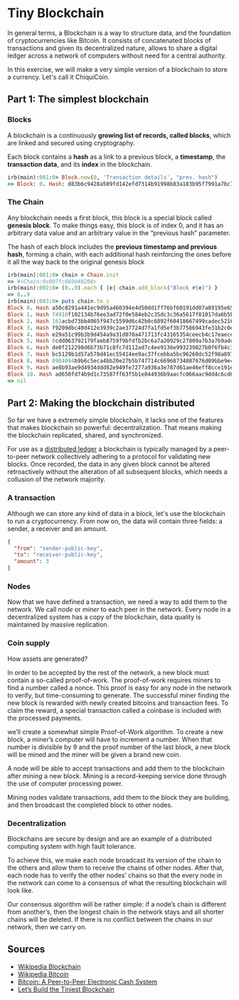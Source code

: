 # Tiny Blockchain

In general terms, a Blockchain is a way to structure data, and the foundation of cryptocurrencies like Bitcoin. It consists of concatenated blocks of transactions and given its decentralized nature, allows to share a digital ledger across a network of computers without need for a central authority.

In this exercise, we will make a very simple version of a blockchain to store a currency. Let's call it ChiquiCoin.

## Part 1: The simplest blockchain

### Blocks

A blockchain is a continuously **growing list of records, called blocks**, which are linked and secured using cryptography.

Each block contains a **hash** as a link to a previous block, a **timestamp**, the **transaction data**, and its **index** in the blockchain. 

```ruby
irb(main):001:0> Block.new(0, 'Transaction details', "prev. hash")
=> Block: 0. Hash: d83b6c9428a509fd142efd7314b91998b83a183b95f7991a7bc741f1027fc083. Data: Transaction details. Previous Hash: prev. hash
```

### The Chain

Any blockchain needs a first block, this block is a special block called **genesis block**. To make things easy, this block is of index 0, and it has an arbitrary data value and an arbitrary value in the “previous hash” parameter.

The hash of each block includes the **previous timestamp and previous hash**, forming a chain, with each additional hash reinforcing the ones before it all the way back to the original genesis block

```ruby
irb(main):001:0> chain = Chain.init
=> #<Chain:0x007fc669d48208>
irb(main):002:0> (0..9).each { |e| chain.add_block("Block #{e}") }
=> 0..9
irb(main):003:0> puts chain.to_s
Block 0. Hash a50c8291a441ec9d95a460394e4d50dd1ff76bf60191dd07a89195e657335750
Block 1. Hash 74910f102134b76ee3ad72f0e584eb2c35dc3c36a5617f81017da6b5b12dbe9c
Block 2. Hash 161acbd73bb4065f947c5599d6c42b0c6892f60418667499cadec5216755bed1
Block 3. Hash f9209dbc40d412e3939c2ae37724d7fa1fd5ef3b77586943fe31b2c0e04170b4
Block 4. Hash e29a51c99b3b9d454a9a31d070a471713fc43165354ceecb4c17eaecea20ca89
Block 5. Hash 8cdd063792179faeb8759f9bfdfb2bc6a7a20929c27809a7b3a7b9add30e3180
Block 6. Hash de0f212298d6b73b71c8fc7d112ad7c4ee9136e993239827b0f6fb4c30210110
Block 7. Hash bc5129b1d57a578d41ec55414ee9ac37fcebba5bc96260dc52f98a8979e93bdc
Block 8. Hash 0984094b9b6c5eca4bb20e27b5b747714c66968734087676d09bbe9e4f5e8a95
Block 9. Hash ae8b93ae9d4934ddd82e949fe7277a936a3e787d61ae46eff8cce191efb4b54e
Block 10. Hash ad650fd74b9d1c73587ff63f5b1e844936b9aacfc066aac9dd4c6cd614bddc2b
=> nil
```

## Part 2: Making the blockchain distributed

So far we have a extremely simple blockchain, it lacks one of the features that makes blockchain so powerful: decentralization. That means making the blockchain replicated, shared, and synchronized. 

For use as a [distributed ledger](https://en.wikipedia.org/wiki/Distributed_ledger) a blockchain is typically managed by a peer-to-peer network collectively adhering to a protocol for validating new blocks. Once recorded, the data in any given block cannot be altered retroactively without the alteration of all subsequent blocks, which needs a collusion of the network majority.

### A transaction

Although we can store any kind of data in a block, let's use the blockchain to run a cryptocurrency. From now on, the data will contain three fields: a sender, a receiver and an amount.
```json
{
  "from": "sender-public-key",
  "to": "receiver-public-key",
  "amount": 3
}
```

### Nodes

Now that we have defined a transaction, we need a way to add them to the network. We call *node* or *miner* to each peer in the network. Every node in a decentralized system has a copy of the blockchain, data quality is maintained by massive replication.

### Coin supply

How assets are generated?

In order to be accepted by the rest of the network, a new block must contain a so-called proof-of-work. The proof-of-work requires miners to find a number called a nonce. This proof is easy for any node in the network to verify, but time-consuming to generate. The successful miner finding the new block is rewarded with newly created bitcoins and transaction fees. To claim the reward, a special transaction called a coinbase is included with the processed payments.

we’ll create a somewhat simple Proof-of-Work algorithm. To create a new block, a miner’s computer will have to increment a number. When that number is divisible by 9  and the proof number of the last block, a new  block will be mined and the miner will be given a brand new coin.

A node will be able to accept transactions and add them to the blockchain after *mining* a new block. Mining is a record-keeping service done through the use of computer processing power.

Mining nodes validate transactions, add them to the block they are building, and then broadcast the completed block to other nodes.

### Decentralization

Blockchains are secure by design and are an example of a distributed computing system with high fault tolerance. 

To achieve this, we make each node broadcast its version of the chain to the others and allow them to receive the chains of other nodes. After that, each node has to verify the other nodes’ chains so that the every node in the network can come to a consensus of what the resulting blockchain will look like.

Our consensus algorithm will be rather simple: if a node’s chain is different from another’s, then the longest chain in the network stays and all shorter chains will be deleted. If there is no conflict between the chains in our network, then we carry on.


## Sources
* [Wikipedia Blockchain](https://en.wikipedia.org/wiki/Blockchain)
* [Wikipedia Bitcoin](https://en.wikipedia.org/wiki/Bitcoin)
* [Bitcoin: A Peer-to-Peer Electronic Cash System](https://bitcoin.org/bitcoin.pdf)
* [Let’s Build the Tiniest Blockchain](https://medium.com/crypto-currently/lets-build-the-tiniest-blockchain-e70965a248b)
